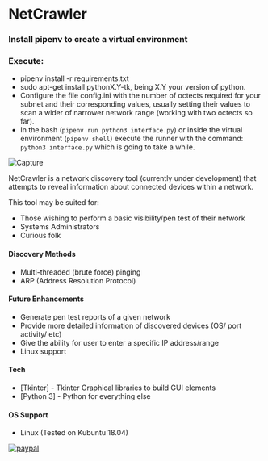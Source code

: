 # NetCrawler
### Install pipenv to create a virtual environment
### Execute: 
- pipenv install -r requirements.txt
- sudo apt-get install pythonX.Y-tk, being X.Y your version of python.
- Configure the file config.ini with the number of octects required for your subnet and their corresponding values, usually setting their values to scan a wider of narrower network range (working with two octects so far).
- In the bash (``pipenv run python3 interface.py``) or inside the virtual environment (``pipenv shell``) execute the runner with the command: ``python3 interface.py`` which is going to take a while.

![Capture](https://i.imgur.com/cZ28LVQ.png)

NetCrawler is a network discovery tool (currently under development) that attempts to reveal information about connected devices within a network.

This tool may be suited for:
  - Those wishing to perform a basic visibility/pen test of their network
  - Systems Administrators
  - Curious folk

#### Discovery Methods
  - Multi-threaded (brute force) pinging
  - ARP (Address Resolution Protocol)
 
#### Future Enhancements
  - Generate pen test reports of a given network
  - Provide more detailed information of discovered devices (OS/ port activity/ etc)
  - Give the ability for user to enter a specific IP address/range
  - Linux support

#### Tech
* [Tkinter] - Tkinter Graphical libraries to build GUI elements
* [Python 3] - Python for everything else

#### OS Support
* Linux (Tested on Kubuntu 18.04)


[![paypal](https://i.imgur.com/wsX84nD.png)](https://www.paypal.com/cgi-bin/webscr?cmd=_donations&business=W2FJJJAM7EESC&item_name=Development+efforts/+coffee+fund&currency_code=USD&source=url)
